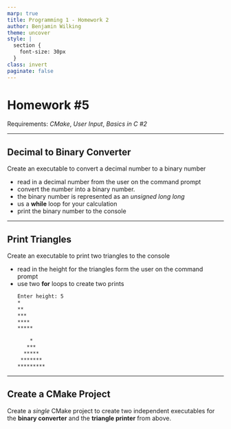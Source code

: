 ```yaml
---
marp: true
title: Programming 1 - Homework 2
author: Benjamin Wilking
theme: uncover
style: |
  section {
    font-size: 30px
  }
class: invert
paginate: false
---
```


# Homework #5

Requirements: *CMake*, *User Input*, *Basics in C #2*

---

## Decimal to Binary Converter

Create an executable to convert a decimal number to a binary number

- read in a decimal number from the user on the command prompt
- convert the number into a binary number. 
- the binary number is represented as an *unsigned long long*
- us a **while** loop for your calculation
- print the binary number to the console

---

## Print Triangles

Create an executable to print two triangles to the console

- read in the height for the triangles form the user on the command prompt
- use two **for** loops to create two prints 
  ```sh
  Enter height: 5
  *
  **
  ***
  ****
  *****

      *
     ***
    *****
   *******
  *********
  ```

---

## Create a CMake Project

Create a *single* CMake project to create two independent executables for the **binary converter** and the **triangle printer** from above.

